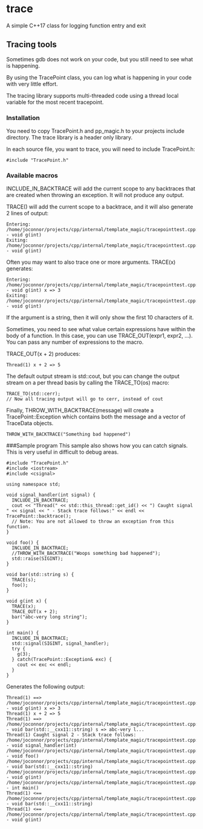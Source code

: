 # trace
A simple C++17 class for logging function entry and exit
## Tracing tools
Sometimes gdb does not work on your code, but you still need to see what is happening.

By using the TracePoint class, you can log what is happening in your code with
very little effort.

The tracing library supports multi-threaded code using a thread local variable for the
most recent tracepoint.

### Installation
You need to copy TracePoint.h and pp_magic.h to your projects include directory.
The trace library is a header only library.

In each source file, you want to trace, you will need to include TracePoint.h:
````
#include "TracePoint.h"
````

### Available macros
INCLUDE_IN_BACKTRACE will add the current scope to any backtraces that
are created when throwing an exception. It will not produce any output.

TRACE() will add the current scope to a backtrace, and it will also generate 2
lines of output:
````
Entering: /home/joconnor/projects/cpp/internal/template_magic/tracepointtest.cpp:30 - void g(int)
Exiting: /home/joconnor/projects/cpp/internal/template_magic/tracepointtest.cpp:30 - void g(int)
````
Often you may want to also trace one or more arguments. TRACE(x) generates:
````
Entering: /home/joconnor/projects/cpp/internal/template_magic/tracepointtest.cpp:30 - void g(int) x => 3
Exiting: /home/joconnor/projects/cpp/internal/template_magic/tracepointtest.cpp:30 - void g(int)
````
If the argument is a string, then it will only show the first 10 characters of it.

Sometimes, you need to see what value certain expressions have within the
body of a function. In this case, you can use TRACE_OUT(expr1, expr2, ...).
You can pass any number of expressions to the macro.

TRACE_OUT(x + 2) produces:
````
Thread(1) x + 2 => 5
````

The default output stream is std::cout, but you can change the
output stream on a per thread basis by calling the TRACE_TO(os) macro:
````
TRACE_TO(std::cerr);
// Now all tracing output will go to cerr, instead of cout
````

Finally, THROW_WITH_BACKTRACE(message) will create a TracePoint::Exception
which contains both the message and a vector of TraceData objects.
````
THROW_WITH_BACKTRACE("Something bad happened")
````

###Sample program
This sample also shows how you can catch signals. This is very useful in difficult to debug areas.

````
#include "TracePoint.h"
#include <iostream>
#include <csignal>

using namespace std;

void signal_handler(int signal) {
  INCLUDE_IN_BACKTRACE;
  cout << "Thread(" << std::this_thread::get_id() << ") Caught signal " << signal << " - Stack trace follows:" << endl << TracePoint::backtrace();
  // Note: You are not allowed to throw an exception from this function.
}

void foo() {
  INCLUDE_IN_BACKTRACE;
  //THROW_WITH_BACKTRACE("Woops something bad happened");
  std::raise(SIGINT);
}

void bar(std::string s) {
  TRACE(s);
  foo();
}

void g(int x) {
  TRACE(x);
  TRACE_OUT(x + 2);
  bar("abc-very long string");
}

int main() {
  INCLUDE_IN_BACKTRACE;
  std::signal(SIGINT, signal_handler);
  try {
    g(3);
  } catch(TracePoint::Exception& exc) {
    cout << exc << endl;
  }
}
````

Generates the following output:
````
Thread(1) ==> /home/joconnor/projects/cpp/internal/template_magic/tracepointtest.cpp:30 - void g(int) x => 3
Thread(1) x + 2 => 5
Thread(1) ==> /home/joconnor/projects/cpp/internal/template_magic/tracepointtest.cpp:25 - void bar(std::__cxx11::string) s => abc-very l...
Thread(1) Caught signal 2 - Stack trace follows:
/home/joconnor/projects/cpp/internal/template_magic/tracepointtest.cpp:11 - void signal_handler(int)
/home/joconnor/projects/cpp/internal/template_magic/tracepointtest.cpp:16 - void foo()
/home/joconnor/projects/cpp/internal/template_magic/tracepointtest.cpp:25 - void bar(std::__cxx11::string)
/home/joconnor/projects/cpp/internal/template_magic/tracepointtest.cpp:30 - void g(int)
/home/joconnor/projects/cpp/internal/template_magic/tracepointtest.cpp:36 - int main()
Thread(1) <== /home/joconnor/projects/cpp/internal/template_magic/tracepointtest.cpp:25 - void bar(std::__cxx11::string)
Thread(1) <== /home/joconnor/projects/cpp/internal/template_magic/tracepointtest.cpp:30 - void g(int)
````
